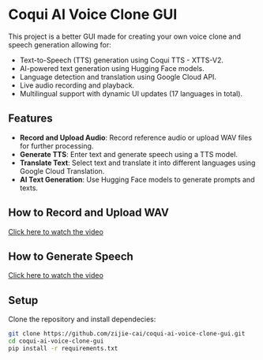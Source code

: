 # Coqui AI Voice Clone GUI

This project is a better GUI made for creating your own voice clone and speech generation allowing for:

- Text-to-Speech (TTS) generation using Coqui TTS - XTTS-V2.
- AI-powered text generation using Hugging Face models.
- Language detection and translation using Google Cloud API.
- Live audio recording and playback.
- Multilingual support with dynamic UI updates (17 languages in total).

## Features

- **Record and Upload Audio**: Record reference audio or upload WAV files for further processing.
- **Generate TTS**: Enter text and generate speech using a TTS model.
- **Translate Text**: Select text and translate it into different languages using Google Cloud Translation.
- **AI Text Generation**: Use Hugging Face models to generate prompts and texts.

## How to Record and Upload WAV
[Click here to watch the video](https://github.com/user-attachments/assets/257d984d-5520-46d3-83e3-d14753319c3a)

## How to Generate Speech
[Click here to watch the video](
https://github.com/user-attachments/assets/3b2fad4f-3848-44d9-a1dc-567fdfeb42de
)

## Setup
Clone the repository and install dependecies:
   ```bash
   git clone https://github.com/zijie-cai/coqui-ai-voice-clone-gui.git
   cd coqui-ai-voice-clone-gui
   pip install -r requirements.txt
   ```
